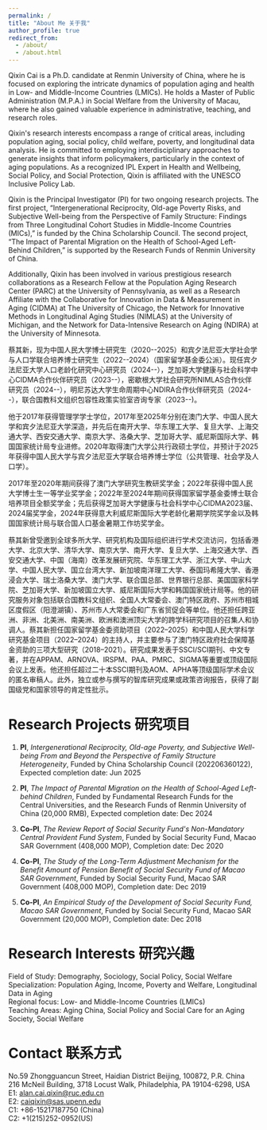 ```yaml
---
permalink: /
title: "About Me 关于我"
author_profile: true
redirect_from: 
  - /about/
  - /about.html
---
```

Qixin Cai is a Ph.D. candidate at Renmin University of China, where he is focused on exploring the intricate dynamics of population aging and health in Low- and Middle-Income Countries (LMICs). He holds a Master of Public Administration (M.P.A.) in Social Welfare from the University of Macau, where he also gained valuable experience in administrative, teaching, and research roles.

Qixin's research interests encompass a range of critical areas, including population aging, social policy, child welfare, poverty, and longitudinal data analysis. He is committed to employing interdisciplinary approaches to generate insights that inform policymakers, particularly in the context of aging populations.
As a recognized IPL Expert in Health and Wellbeing, Social Policy, and Social Protection, Qixin is affiliated with the UNESCO Inclusive Policy Lab. 

Qixin is the Principal Investigator (PI) for two ongoing research projects. The first project, “Intergenerational Reciprocity, Old-age Poverty Risks, and Subjective Well-being from the Perspective of Family Structure: Findings from Three Longitudinal Cohort Studies in Middle-Income Countries (MICs),” is funded by the China Scholarship Council. The second project, “The Impact of Parental Migration on the Health of School-Aged Left-Behind Children,” is supported by the Research Funds of Renmin University of China.

Additionally, Qixin has been involved in various prestigious research collaborations as a Research Fellow at the Population Aging Research Center (PARC) at the University of Pennsylvania, as well as a Research Affiliate with the Collaborative for Innovation in Data & Measurement in Aging (CIDMA) at The University of Chicago, the Network for Innovative Methods in Longitudinal Aging Studies (NIMLAS) at the University of Michigan, and the Network for Data-Intensive Research on Aging (NDIRA) at the University of Minnesota.

蔡其新，现为中国人民大学博士研究生（2020--2025）和宾夕法尼亚大学社会学与人口学联合培养博士研究生（2022--2024）（国家留学基金委公派）。现任宾夕法尼亚大学人口老龄化研究中心研究员（2024--），芝加哥大学健康与社会科学中心CIDMA合作伙伴研究员（2023--），密歇根大学社会研究所NIMLAS合作伙伴研究员（2024--），明尼苏达大学生命周期中心NDIRA合作伙伴研究员（2024--），联合国教科文组织包容性政策实验室咨询专家（2023--)。

他于2017年获得管理学学士学位，2017年至2025年分别在澳门大学、中国人民大学和宾夕法尼亚大学深造，并先后在南开大学、华东理工大学、复旦大学、上海交通大学、西安交通大学、南京大学、洛桑大学、芝加哥大学、威尼斯国际大学、韩国国家统计局专业进修。2020年取得澳门大学公共行政硕士学位，并预计于2025年获得中国人民大学与宾夕法尼亚大学联合培养博士学位（公共管理、社会学及人口学）。

2017年至2020年期间获得了澳门大学研究生教研奖学金；2022年获得中国人民大学博士生一等学业奖学金；2022年至2024年期间获得国家留学基金委博士联合培养项目全额奖学金；先后获得芝加哥大学健康与社会科学中心CIDMA2023届、2024届奖学金，2024年获得意大利威尼斯国际大学老龄化暑期学院奖学金以及韩国国家统计局与联合国人口基金暑期工作坊奖学金。

蔡其新曾受邀到全球多所大学、研究机构及国际组织进行学术交流访问，包括香港大学、北京大学、清华大学、南京大学、南开大学、复旦大学、上海交通大学、西安交通大学、中国（海南）改革发展研究院、华东理工大学、浙江大学、中山大学、中国人民大学、国立台湾大学、新加坡南洋理工大学、泰国玛希隆大学、香港浸会大学、瑞士洛桑大学、澳门大学、联合国总部、世界银行总部、美国国家科学院、芝加哥大学、新加坡国立大学、威尼斯国际大学和韩国国家统计局等。他的研究服务对象包括联合国教科文组织、全国人大常委会、澳门特区政府、苏州市相城区度假区（阳澄湖镇）、苏州市人大常委会和广东省贸促会等单位。他还担任跨亚洲、非洲、北美洲、南美洲、欧洲和澳洲顶尖大学的跨学科研究项目的召集人和协调人。蔡其新担任国家留学基金委资助项目（2022–2025）和中国人民大学科学研究基金项目（2022–2024）的主持人，并主要参与了澳门特区政府社会保障基金资助的三项大型研究（2018–2021）。研究成果发表于SSCI/SCI期刊、中文专著，并在APPAM、ARNOVA、IRSPM、PAA、PMRC、SIGMA等重要或顶级国际会议上发表。他还担任超过二十本SSCI期刊及AOM、APHA等顶级国际学术会议的匿名审稿人。此外，独立或参与撰写的智库研究成果或政策咨询报告，获得了副国级党和国家领导的肯定性批示。

Research Projects 研究项目
======

1. **PI**, *Intergenerational Reciprocity, Old-age Poverty, and Subjective Well-being From and Beyond the Perspective of Family Structure Heterogeneity*, Funded by China Scholarship Council (202206360122), Expected completion date: Jun 2025 <br>

2. **PI**, *The Impact of Parental Migration on the Health of School-Aged Left-behind Children*, Funded by Fundamental Research Funds for the Central Universities, and the Research Funds of Renmin University of China (20,000 RMB), Expected completion date: Dec 2024 <br>

3. **Co-PI**, *The Review Report of Social Security Fund's Non-Mandatory Central Provident Fund System*, Funded by Social Security Fund, Macao SAR Government (408,000 MOP), Completion date: Dec 2020 <br>

4. **Co-PI**, *The Study of the Long-Term Adjustment Mechanism for the Benefit Amount of Pension Benefit of Social Security Fund of Macao SAR Government*, Funded by Social Security Fund, Macao SAR Government (408,000 MOP), Completion date: Dec 2019 <br>

5. **Co-PI**, *An Empirical Study of the Development of Social Security Fund, Macao SAR Government*, Funded by Social Security Fund, Macao SAR Government (20,000 MOP), Completion date: Dec 2018


Research Interests 研究兴趣
======
Field of Study: Demography, Sociology, Social Policy, Social Welfare <br>
Specialization: Population Aging, Income, Poverty and Welfare, Longitudinal Data in Aging <br>
Regional focus: Low- and Middle-Income Countries (LMICs) <br>
Teaching Areas: Aging China, Social Policy and Social Care for an Aging Society, Social Welfare

Contact 联系方式
======
No.59 Zhongguancun Street, Haidian District Beijing, 100872, P.R. China <br>
216 McNeil Building, 3718 Locust Walk, Philadelphia, PA 19104-6298, USA <br>
E1: alan.cai.qixin@ruc.edu.cn <br>
E2: caiqixin@sas.upenn.edu <br>
C1: +86-15217187750 (China) <br>
C2: +1(215)252-0952(US)
